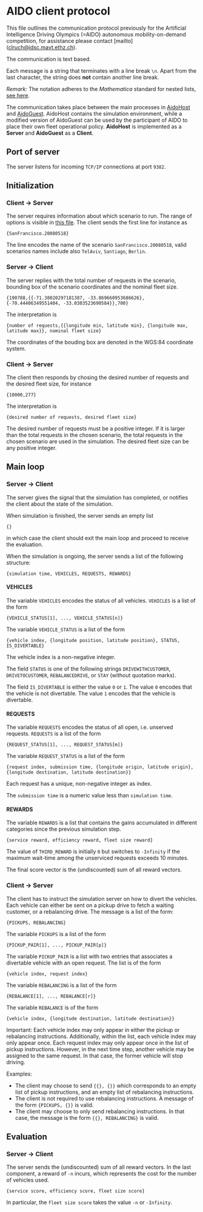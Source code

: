 # AIDO client protocol

This file outlines the communication protocol previously for the Artificial Intelligence Driving Olympics (=AIDO) autonomous mobility-on-demand competition, for assistance please contact [mailto] (clruch@idsc.mavt.ethz.ch).

The communication is text based.

Each message is a string that terminates with a line break `\n`. Apart from the last character, the string does **not** contain another line break.

*Remark:* The notation adheres to the *Mathematica* standard for nested lists, [see here](https://reference.wolfram.com/language/tutorial/NestedLists.html).

The communication takes place between the main processes in [AidoHost](https://github.com/idsc-frazzoli/amod/blob/master/src/main/java/ch/ethz/idsc/aido/AidoHost.java) and [AidoGuest](https://github.com/idsc-frazzoli/amod/blob/master/src/main/java/ch/ethz/idsc/aido/demo/AidoGuest.java). AidoHost contains the simulation environment, while a modified version of AidoGuest can be used by the participant of AIDO to place their own fleet operational policy. **AidoHost** is implemented as a **Server** and **AidoGuest** as a **Client**.

## Port of server

The server listens for incoming `TCP/IP` connections at port `9382`.

## Initialization

### Client -> Server

The server requires information about which scenario to run. The range of options is visible in [this file](https://github.com/idsc-frazzoli/amod/blob/master/src/main/resources/aido/scenarios.properties). The client sends the first line for instance as

    {SanFrancisco.20080518}

The line encodes the name of the scenario `SanFrancisco.20080518`, valid scenarios names include also `TelAviv`, `Santiago`, `Berlin`.


### Server -> Client

The server replies with the total number of requests in the scenario, bounding box of the scenario coordinates and the nominal fleet size.

    {190788,{{-71.38020297181387, -33.869660953686626}, {-70.44406349551404, -33.0303523690584}},700}

The interpretation is

    {number of requests,{{longitude min, latitude min}, {longitude max, latitude max}}, nominal fleet size}

The coordinates of the bouding box are denoted in the WGS:84 coordinate system.

### Client -> Server

The client then responds by chosing the desired number of requests and the desired fleet size, for instance

    {10000,277}


The interpretation is

    {desired number of requests, desired fleet size}

The desired number of requests must be a positive integer. If it is larger than the total requests in the chosen scenario, the total requests in the chosen scenario are used in the simulation. The desired fleet size can be any positive integer.

## Main loop

### Server -> Client

The server gives the signal that the simulation has completed, or notifies the client about the state of the simulation.

When simulation is finished, the server sends an empty list

	{}

in which case the client should exit the main loop and proceed to receive the evaluation.

When the simulation is ongoing, the server sends a list of the following structure:

	{simulation time, VEHICLES, REQUESTS, REWARDS}

#### VEHICLES

The variable `VEHICLES` encodes the status of all vehicles. `VEHICLES` is a list of the form

	{VEHICLE_STATUS[1], ..., VEHICLE_STATUS[n]}

The variable `VEHICLE_STATUS` is a list of the form

	{vehicle index, {longitude position, latitude position}, STATUS, IS_DIVERTABLE}

The vehicle index is a non-negative integer.

The field `STATUS` is one of the following strings `DRIVEWITHCUSTOMER`, `DRIVETOCUSTOMER`, `REBALANCEDRIVE`, or `STAY` (without quotation marks).

The field `IS_DIVERTABLE` is either the value `0` or `1`. The value `0` encodes that the vehicle is not divertable. The value `1` encodes that the vehicle is divertable.

#### REQUESTS

The variable `REQUESTS` encodes the status of all open, i.e. unserved requests. `REQUESTS` is a list of the form

	{REQUEST_STATUS[1], ..., REQUEST_STATUS[m]}

The variable `REQUEST_STATUS` is a list of the form

	{request index, submission time, {longitude origin, latitude origin}, {longitude destination, latitude destination}}

Each request has a unique, non-negative integer as index.

The `submission time` is a numeric value less than `simulation time`.

#### REWARDS

The variable `REWARDS` is a list that contains the gains accumulated in different categories since the previous simulation step.

	{service reward, efficiency reward, fleet size reward}

The value of `THIRD_REWARD` is initially `0` but switches to `-Infinity` if the maximum wait-time among the unserviced requests exceeds 10 minutes.

The final score vector is the (undiscounted) sum of all reward vectors.

### Client -> Server

The client has to instruct the simulation server on how to divert the vehicles.
Each vehicle can either be sent on a pickup drive to fetch a waiting customer, or a rebalancing drive.
The message is a list of the form:

	{PICKUPS, REBALANCING}

The variable `PICKUPS` is a list of the form

	{PICKUP_PAIR[1], ..., PICKUP_PAIR[p]}

The variable `PICKUP_PAIR` is a list with two entries that associates a divertable vehicle with an open request. The list is of the form

	{vehicle index, request index}

The variable `REBALANCING` is a list of the form

	{REBALANCE[1], ..., REBALANCE[r]}

The variable `REBALANCE` is of the form

	{vehicle index, {longitude destination, latitude destination}}

Important:
Each vehicle index may only appear in either the pickup or rebalancing instructions. Additionally, within the list, each vehicle index may only appear once. Each request index may only appear once in the list of pickup instructions. However, in the next time step, another vehicle may be assigned to the same request. In that case, the former vehicle will stop driving.

Examples:
* The client may choose to send `{{}, {}}` which corresponds to an empty list of pickup instructions, and an empty list of rebalancing instructions.
* The client is not required to use rebalancing instructions. A message of the form `{PICKUPS, {}}` is valid.
* The client may choose to only send rebalancing instructions. In that case, the message is the form `{{}, REBALANCING}` is valid.


## Evaluation

### Server -> Client

The server sends the (undiscounted) sum of all reward vectors. In the last component, a reward of `-n` incurs, which represents the cost for the number of vehicles used.

    {service score, efficiency score, fleet size score}

In particular, the `fleet size score` takes the value `-n` or `-Infinity`.

